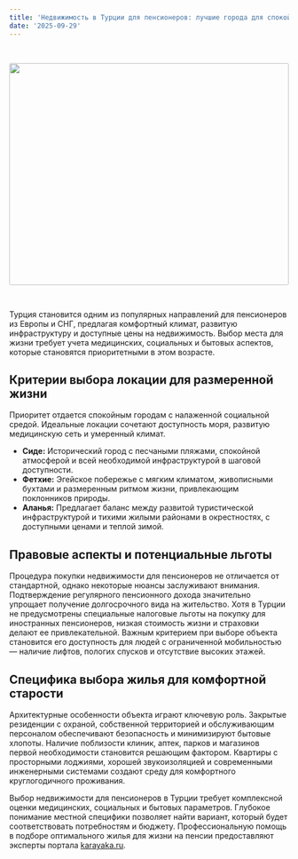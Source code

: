 ```yaml
---
title: 'Недвижимость в Турции для пенсионеров: лучшие города для спокойной жизни, льготы и особенности покупки'
date: '2025-09-29'
---
```


<img src="https://karayaka.ru/assets/images/articles/article25.jpg" width=100% height="400" style="object-fit: cover; border-radius: 3px; margin: 30px auto;" />

Турция становится одним из популярных направлений для пенсионеров из Европы и СНГ, предлагая комфортный климат, развитую инфраструктуру и доступные цены на недвижимость. Выбор места для жизни требует учета медицинских, социальных и бытовых аспектов, которые становятся приоритетными в этом возрасте.

## Критерии выбора локации для размеренной жизни

Приоритет отдается спокойным городам с налаженной социальной средой. Идеальные локации сочетают доступность моря, развитую медицинскую сеть и умеренный климат.

- **Сиде:** Исторический город с песчаными пляжами, спокойной атмосферой и всей необходимой инфраструктурой в шаговой доступности.
- **Фетхие:** Эгейское побережье с мягким климатом, живописными бухтами и размеренным ритмом жизни, привлекающим поклонников природы.
- **Аланья:** Предлагает баланс между развитой туристической инфраструктурой и тихими жилыми районами в окрестностях, с доступными ценами и теплой зимой.

## Правовые аспекты и потенциальные льготы

Процедура покупки недвижимости для пенсионеров не отличается от стандартной, однако некоторые нюансы заслуживают внимания. Подтверждение регулярного пенсионного дохода значительно упрощает получение долгосрочного вида на жительство. Хотя в Турции не предусмотрены специальные налоговые льготы на покупку для иностранных пенсионеров, низкая стоимость жизни и страховки делают ее привлекательной. Важным критерием при выборе объекта становится его доступность для людей с ограниченной мобильностью — наличие лифтов, пологих спусков и отсутствие высоких этажей.

## Специфика выбора жилья для комфортной старости

Архитектурные особенности объекта играют ключевую роль. Закрытые резиденции с охраной, собственной территорией и обслуживающим персоналом обеспечивают безопасность и минимизируют бытовые хлопоты. Наличие поблизости клиник, аптек, парков и магазинов первой необходимости становится решающим фактором. Квартиры с просторными лоджиями, хорошей звукоизоляцией и современными инженерными системами создают среду для комфортного круглогодичного проживания.

Выбор недвижимости для пенсионеров в Турции требует комплексной оценки медицинских, социальных и бытовых параметров. Глубокое понимание местной специфики позволяет найти вариант, который будет соответствовать потребностям и бюджету. Профессиональную помощь в подборе оптимального жилья для жизни на пенсии предоставляют эксперты портала [karayaka.ru](https://karayaka.ru/).
